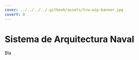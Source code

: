 ```yaml
---
cover: ../../../../.gitbook/assets/tcw-wip-banner.jpg
coverY: 0
---
```


# Sistema de Arquitectura Naval

Bla
